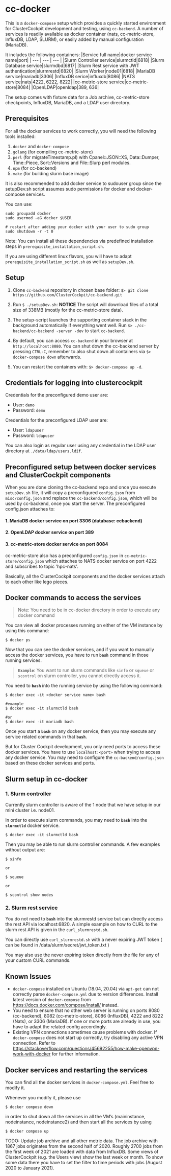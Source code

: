 # cc-docker

This is a `docker-compose` setup which provides a quickly started environment for ClusterCockpit development and testing, using `cc-backend`.
A number of services is readily available as docker container (nats, cc-metric-store, InfluxDB, LDAP, SLURM), or easily added by manual configuration (MariaDB).

It includes the following containers:
|Service full name|docker service name|port|
| --- | --- | --- |
|Slurm Controller service|slurmctld|6818|
|Slurm Database service|slurmdbd|6817|
|Slurm Rest service with JWT authentication|slurmrestd|6820|
|Slurm Worker|node01|6818|
|MariaDB service|mariadb|3306|
|InfluxDB serice|influxdb|8086|
|NATS service|nats|4222, 6222, 8222|
|cc-metric-store service|cc-metric-store|8084|
|OpenLDAP|openldap|389, 636|

The setup comes with fixture data for a Job archive, cc-metric-store checkpoints, InfluxDB, MariaDB, and a LDAP user directory.

## Prerequisites

For all the docker services to work correctly, you will need the following tools installed:

1. `docker` and `docker-compose`
2. `golang` (for compiling cc-metric-store)
3. `perl` (for migrateTimestamp.pl) with Cpanel::JSON::XS, Data::Dumper, Time::Piece, Sort::Versions and File::Slurp perl modules.
4. `npm` (for cc-backend)
5. `make` (for building slurm base image)

It is also recommended to add docker service to sudouser group since the setupDev.sh script assumes sudo permissions for docker and docker-compose services.

You can use:

```
sudo groupadd docker
sudo usermod -aG docker $USER 

# restart after adding your docker with your user to sudo group
sudo shutdown -r -t 0
```

Note: You can install all these dependencies via predefined installation steps in `prerequisite_installation_script.sh`.

If you are using different linux flavors, you will have to adapt `prerequisite_installation_script.sh` as well as `setupDev.sh`.

## Setup

1. Clone `cc-backend` repository in chosen base folder: `$> git clone https://github.com/ClusterCockpit/cc-backend.git`

2. Run `$ ./setupDev.sh`:  **NOTICE** The script will download files of a total size of 338MB (mostly for the cc-metric-store data).

3. The setup-script launches the supporting container stack in the background automatically if everything went well. Run `$> ./cc-backend/cc-backend -server -dev` to start `cc-backend`.

4. By default, you can access `cc-backend` in your browser at `http://localhost:8080`. You can shut down the cc-backend server by pressing `CTRL-C`, remember to also shut down all containers via `$> docker-compose down` afterwards.

5. You can restart the containers with: `$> docker-compose up -d`.

## Credentials for logging into clustercockpit

Credentials for the preconfigured demo user are:
* User: `demo`
* Password: `demo`

Credentials for the preconfigured LDAP user are:
* User: `ldapuser`
* Password: `ldapuser`

You can also login as regular user using any credential in the LDAP user directory at `./data/ldap/users.ldif`.

## Preconfigured setup between docker services and ClusterCockpit components

When you are done cloning the cc-backend repo and once you execute `setupDev.sh` file, it will copy a preconfigured `config.json` from `misc/config.json` and replace the `cc-backend/config.json`, which will be used by cc-backend, once you start the server. 
The preconfigured config.json attaches to:
#### 1. MariaDB docker service on port 3306 (database: ccbackend)
#### 2. OpenLDAP docker service on port 389
#### 3. cc-metric-store docker service on port 8084

cc-metric-store also has a preconfigured `config.json` in `cc-metric-store/config.json` which attaches to NATS docker service on port 4222 and subscribes to topic 'hpc-nats'.

Basically, all the ClusterCockpit components and the docker services attach to each other like lego pieces.

## Docker commands to access the services

> Note: You need to be in cc-docker directory in order to execute any docker command

You can view all docker processes running on either of the VM instance by using this command:

```
$ docker ps
```

Now that you can see the docker services, and if you want to manually access the docker services, you have to run **`bash`** command in those running services.

> **`Example`**: You want to run slurm commands like `sinfo` or `squeue` or `scontrol` on slurm controller, you cannot directly access it.

You need to **`bash`** into the running service by using the following command:

```
$ docker exec -it <docker service name> bash

#example
$ docker exec -it slurmctld bash

#or
$ docker exec -it mariadb bash
```

Once you start a **`bash`** on any docker service, then you may execute any service related commands in that **`bash`**.

But for Cluster Cockpit development, you only need ports to access these docker services. You have to use `localhost:<port>` when trying to access any docker service. You may need to configure the `cc-backend/config.json` based on these docker services and ports.

## Slurm setup in cc-docker

### 1. Slurm controller

Currently slurm controller is aware of the 1 node that we have setup in our mini cluster i.e. node01.

In order to execute slurm commands, you may need to **`bash`** into the **`slurmctld`** docker service.

```
$ docker exec -it slurmctld bash
```

Then you may be able to run slurm controller commands. A few examples without output are:

```
$ sinfo

or

$ squeue

or 

$ scontrol show nodes
```

### 2. Slurm rest service

You do not need to **`bash`** into the slurmrestd service but can directly access the rest API via localhost:6820. A simple example on how to CURL to the slurm rest API is given in the `curl_slurmrestd.sh`.

You can directly use `curl_slurmrestd.sh` with a never expiring JWT token ( can be found in /data/slurm/secret/jwt_token.txt )

You may also use the never expiring token directly from the file for any of your custom CURL commands.

## Known Issues

* `docker-compose` installed on Ubuntu (18.04, 20.04) via `apt-get` can not correctly parse `docker-compose.yml` due to version differences. Install latest version of `docker-compose` from https://docs.docker.com/compose/install/ instead.
* You need to ensure that no other web server is running on ports 8080 (cc-backend), 8082 (cc-metric-store), 8086 (InfluxDB), 4222 and 8222 (Nats), or 3306 (MariaDB). If one or more ports are already in use, you have to adapt the related config accordingly.
* Existing VPN connections sometimes cause problems with docker. If `docker-compose` does not start up correctly, try disabling any active VPN connection. Refer to https://stackoverflow.com/questions/45692255/how-make-openvpn-work-with-docker for further information.

## Docker services and restarting the services

You can find all the docker services in `docker-compose.yml`. Feel free to modify it.

Whenever you modify it, please use

```
$ docker compose down
```

in order to shut down all the services in all the VM’s (maininstance, nodeinstance, nodeinstance2) and then start all the services by using

```
$ docker compose up
```



TODO: Update job archive and all other metric data.
The job archive with 1867 jobs originates from the second half of 2020.
Roughly 2700 jobs from the first week of 2021 are loaded with data from InfluxDB.
Some views of ClusterCockpit (e.g. the Users view) show the last week or month.
To show some data there you have to set the filter to time periods with jobs (August 2020 to January 2021).